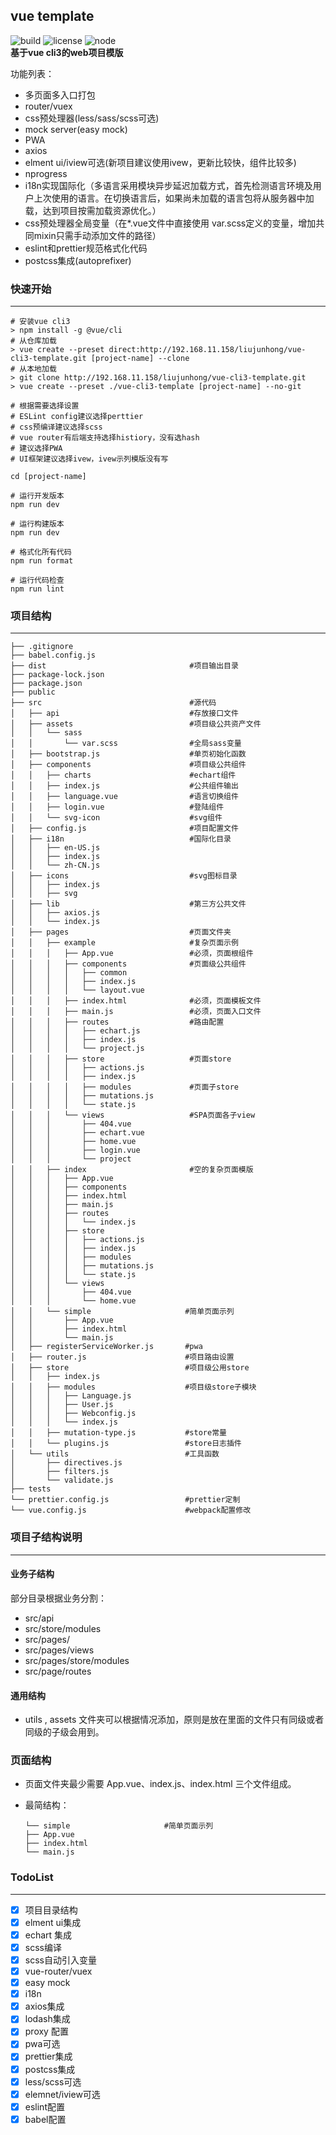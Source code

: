 ## vue template 
![build](https://img.shields.io/badge/build-passing-brightgreen.svg)  ![license](https://img.shields.io/badge/license-MIT-green.svg)  ![node](https://img.shields.io/badge/node%40latest-%3E%3D%208.0.0-brightgreen.svg)  
**基于vue cli3的web项目模版**

功能列表：
+ 多页面多入口打包
+ router/vuex
+ css预处理器(less/sass/scss可选)
+ mock server(easy mock)
+ PWA
+ axios
+ elment ui/iview可选(新项目建议使用ivew，更新比较快，组件比较多)
+ nprogress
+ i18n实现国际化（多语言采用模块异步延迟加载方式，首先检测语言环境及用户上次使用的语言。在切换语言后，如果尚未加载的语言包将从服务器中加载，达到项目按需加载资源优化。）
+ css预处理器全局变量（在*.vue文件中直接使用 var.scss定义的变量，增加共同mixin只需手动添加文件的路径）
+ eslint和prettier规范格式化代码
+ postcss集成(autoprefixer)
### 快速开始
----

````
# 安装vue cli3
> npm install -g @vue/cli
# 从仓库加载
> vue create --preset direct:http://192.168.11.158/liujunhong/vue-cli3-template.git [project-name] --clone
# 从本地加载
> git clone http://192.168.11.158/liujunhong/vue-cli3-template.git
> vue create --preset ./vue-cli3-template [project-name] --no-git

# 根据需要选择设置
# ESLint config建议选择perttier
# css预编译建议选择scss
# vue router有后端支持选择histiory，没有选hash
# 建议选择PWA
# UI框架建议选择ivew，ivew示列模版没有写

cd [project-name]

# 运行开发版本
npm run dev

# 运行构建版本
npm run dev

# 格式化所有代码
npm run format

# 运行代码检查
npm run lint
````

### 项目结构
----
````
├── .gitignore
├── babel.config.js
├── dist                                #项目输出目录
├── package-lock.json
├── package.json
├── public
├── src                                 #源代码
│   ├── api                             #存放接口文件    
│   ├── assets                          #项目级公共资产文件
│   │   └── sass                        
│   │       └── var.scss                #全局sass变量
│   ├── bootstrap.js                    #单页初始化函数
│   ├── components                      #项目级公共组件
│   │   ├── charts                      #echart组件
│   │   ├── index.js                    #公共组件输出
│   │   ├── language.vue                #语言切换组件
│   │   ├── login.vue                   #登陆组件
│   │   └── svg-icon                    #svg组件
│   ├── config.js                       #项目配置文件
│   ├── i18n                            #国际化目录
│   │   ├── en-US.js
│   │   ├── index.js
│   │   └── zh-CN.js
│   ├── icons                           #svg图标目录
│   │   ├── index.js
│   │   ├── svg
│   ├── lib                             #第三方公共文件
│   │   ├── axios.js
│   │   └── index.js
│   ├── pages                           #页面文件夹
│   │   ├── example                     #复杂页面示例   
│   │   │   ├── App.vue                 #必须，页面根组件
│   │   │   ├── components              #页面级公共组件
│   │   │   │   ├── common
│   │   │   │   ├── index.js
│   │   │   │   └── layout.vue
│   │   │   ├── index.html              #必须，页面模板文件
│   │   │   ├── main.js                 #必须，页面入口文件
│   │   │   ├── routes                  #路由配置
│   │   │   │   ├── echart.js
│   │   │   │   ├── index.js
│   │   │   │   └── project.js
│   │   │   ├── store                   #页面store
│   │   │   │   ├── actions.js
│   │   │   │   ├── index.js
│   │   │   │   ├── modules             #页面子store
│   │   │   │   ├── mutations.js
│   │   │   │   └── state.js
│   │   │   └── views                   #SPA页面各子view
│   │   │       ├── 404.vue
│   │   │       ├── echart.vue
│   │   │       ├── home.vue
│   │   │       ├── login.vue
│   │   │       └── project
│   │   ├── index                       #空的复杂页面模版
│   │   │   ├── App.vue
│   │   │   ├── components
│   │   │   ├── index.html
│   │   │   ├── main.js
│   │   │   ├── routes
│   │   │   │   └── index.js
│   │   │   ├── store
│   │   │   │   ├── actions.js
│   │   │   │   ├── index.js
│   │   │   │   ├── modules
│   │   │   │   ├── mutations.js
│   │   │   │   └── state.js
│   │   │   └── views
│   │   │       ├── 404.vue
│   │   │       └── home.vue
│   │   └── simple                     #简单页面示列     
│   │       ├── App.vue
│   │       ├── index.html
│   │       └── main.js
│   ├── registerServiceWorker.js       #pwa
│   ├── router.js                      #项目路由设置
│   ├── store                          #项目级公用store
│   │   ├── index.js
│   │   ├── modules                    #项目级store子模块
│   │   │   ├── Language.js
│   │   │   ├── User.js
│   │   │   ├── Webconfig.js
│   │   │   └── index.js
│   │   ├── mutation-type.js           #store常量
│   │   └── plugins.js                 #store日志插件
│   └── utils                          #工具函数
│       ├── directives.js               
│       ├── filters.js
│       └── validate.js
├── tests
└── prettier.config.js                 #prettier定制
└── vue.config.js                      #webpack配置修改
````

### 项目子结构说明
----

#### 业务子结构

部分目录根据业务分割：

+ src/api
+ src/store/modules
+ src/pages/
+ src/pages/views
+ src/pages/store/modules
+ src/page/routes

#### 通用结构

+ utils , assets 文件夹可以根据情况添加，原则是放在里面的文件只有同级或者同级的子级会用到。

### 页面结构

+ 页面文件夹最少需要 App.vue、index.js、index.html 三个文件组成。
+ 最简结构：
  
  ````
  └── simple                     #简单页面示列     
  ├── App.vue
  ├── index.html
  └── main.js
  ````

### TodoList
----
- [x] 项目目录结构
- [x] elment ui集成
- [x] echart 集成
- [x] scss编译
- [x] scss自动引入变量
- [x] vue-router/vuex
- [x] easy mock
- [x] i18n 
- [x] axios集成
- [x] lodash集成
- [x] proxy 配置
- [x] pwa可选
- [x] prettier集成
- [x] postcss集成
- [x] less/scss可选
- [x] elemnet/iview可选
- [x] eslint配置
- [x] babel配置